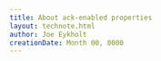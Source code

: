```yaml
---
title: About ack-enabled properties
layout: technote.html
author: Joe Eykholt
creationDate: Month 00, 0000
---
```



